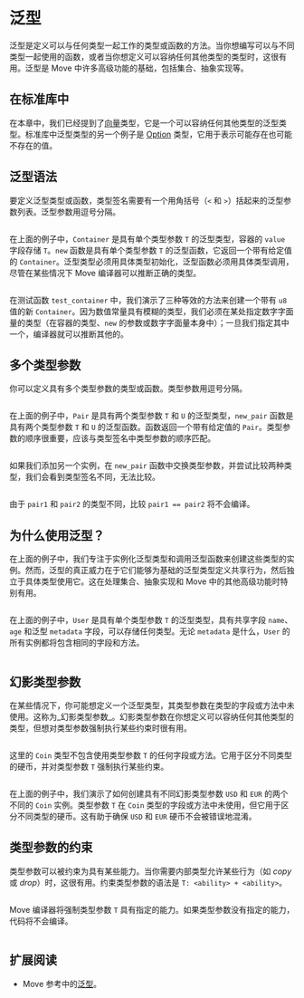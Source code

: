 # 泛型

泛型是定义可以与任何类型一起工作的类型或函数的方法。当你想编写可以与不同类型一起使用的函数，或者当你想定义可以容纳任何其他类型的类型时，这很有用。泛型是 Move 中许多高级功能的基础，包括集合、抽象实现等。

## 在标准库中

在本章中，我们已经提到了[向量](./vector)类型，它是一个可以容纳任何其他类型的泛型类型。标准库中泛型类型的另一个例子是 [Option](./option) 类型，它用于表示可能存在也可能不存在的值。

## 泛型语法

要定义泛型类型或函数，类型签名需要有一个用角括号（`<` 和 `>`）括起来的泛型参数列表。泛型参数用逗号分隔。

```move file=packages/samples/sources/move-basics/generics.move anchor=container

```

在上面的例子中，`Container` 是具有单个类型参数 `T` 的泛型类型，容器的 `value` 字段存储 `T`。`new` 函数是具有单个类型参数 `T` 的泛型函数，它返回一个带有给定值的 `Container`。泛型类型必须用具体类型初始化，泛型函数必须用具体类型调用，尽管在某些情况下 Move 编译器可以推断正确的类型。

```move file=packages/samples/sources/move-basics/generics.move anchor=test_container

```

在测试函数 `test_container` 中，我们演示了三种等效的方法来创建一个带有 `u8` 值的新 `Container`。因为数值常量具有模糊的类型，我们必须在某处指定数字字面量的类型（在容器的类型、`new` 的参数或数字字面量本身中）；一旦我们指定其中一个，编译器就可以推断其他的。

## 多个类型参数

你可以定义具有多个类型参数的类型或函数。类型参数用逗号分隔。

```move file=packages/samples/sources/move-basics/generics.move anchor=pair

```

在上面的例子中，`Pair` 是具有两个类型参数 `T` 和 `U` 的泛型类型，`new_pair` 函数是具有两个类型参数 `T` 和 `U` 的泛型函数。函数返回一个带有给定值的 `Pair`。类型参数的顺序很重要，应该与类型签名中类型参数的顺序匹配。

```move file=packages/samples/sources/move-basics/generics.move anchor=test_pair

```

如果我们添加另一个实例，在 `new_pair` 函数中交换类型参数，并尝试比较两种类型，我们会看到类型签名不同，无法比较。

```move file=packages/samples/sources/move-basics/generics.move anchor=test_pair_swap

```

由于 `pair1` 和 `pair2` 的类型不同，比较 `pair1 == pair2` 将不会编译。

## 为什么使用泛型？

在上面的例子中，我们专注于实例化泛型类型和调用泛型函数来创建这些类型的实例。然而，泛型的真正威力在于它们能够为基础的泛型类型定义共享行为，然后独立于具体类型使用它。这在处理集合、抽象实现和 Move 中的其他高级功能时特别有用。

```move file=packages/samples/sources/move-basics/generics.move anchor=user

```

在上面的例子中，`User` 是具有单个类型参数 `T` 的泛型类型，具有共享字段 `name`、`age` 和泛型 `metadata` 字段，可以存储任何类型。无论 `metadata` 是什么，`User` 的所有实例都将包含相同的字段和方法。

```move file=packages/samples/sources/move-basics/generics.move anchor=update_user

```

## 幻影类型参数

在某些情况下，你可能想定义一个泛型类型，其类型参数在类型的字段或方法中未使用。这称为_幻影类型参数_。幻影类型参数在你想定义可以容纳任何其他类型的类型，但想对类型参数强制执行某些约束时很有用。

```move file=packages/samples/sources/move-basics/generics.move anchor=phantom

```

这里的 `Coin` 类型不包含使用类型参数 `T` 的任何字段或方法。它用于区分不同类型的硬币，并对类型参数 `T` 强制执行某些约束。

```move file=packages/samples/sources/move-basics/generics.move anchor=test_phantom

```

在上面的例子中，我们演示了如何创建具有不同幻影类型参数 `USD` 和 `EUR` 的两个不同的 `Coin` 实例。类型参数 `T` 在 `Coin` 类型的字段或方法中未使用，但它用于区分不同类型的硬币。这有助于确保 `USD` 和 `EUR` 硬币不会被错误地混淆。

## 类型参数的约束

类型参数可以被约束为具有某些能力。当你需要内部类型允许某些行为（如 _copy_ 或 _drop_）时，这很有用。约束类型参数的语法是 `T: <ability> + <ability>`。

```move file=packages/samples/sources/move-basics/generics.move anchor=constraints

```

Move 编译器将强制类型参数 `T` 具有指定的能力。如果类型参数没有指定的能力，代码将不会编译。

<!-- TODO: failure case -->

```move file=packages/samples/sources/move-basics/generics.move anchor=test_constraints

```

## 扩展阅读

- Move 参考中的[泛型](./../../reference/generics)。